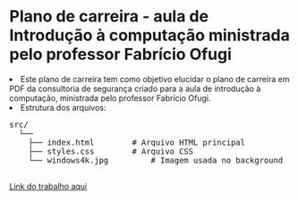 # Plano de carreira - aula de Introdução à computação ministrada pelo professor Fabrício Ofugi 

<li>Este plano de carreira tem como objetivo elucidar o plano de carreira em PDF da consultoria de segurança criado para a aula de introdução à computação, ministrada pelo professor Fabrício Ofugi. </li>


<li>Estrutura dos arquivos:</li>

<pre>
src/
  └──
    ├── index.html        # Arquivo HTML principal
    ├── styles.css        # Arquivo CSS
    └── windows4k.jpg         # Imagem usada no background

</pre>


<a href="https://juliaofugi.netlify.app/" target="_blank">Link do trabalho aqui</a>
